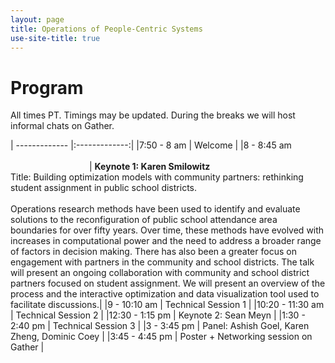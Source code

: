 ```yaml
---
layout: page
title: Operations of People-Centric Systems
use-site-title: true
---
```


# Program

All times PT. Timings may be updated. During the breaks we will host informal chats on Gather.

| ------------- |:-------------:|
|7:50 - 8 am | Welcome |
|8 - 8:45 am &nbsp; &nbsp; &nbsp; &nbsp; &nbsp; &nbsp;&nbsp; &nbsp; &nbsp; &nbsp; &nbsp; &nbsp;&nbsp; &nbsp; &nbsp; &nbsp; &nbsp; &nbsp;&nbsp; &nbsp; &nbsp; &nbsp; &nbsp; &nbsp;&nbsp; &nbsp; &nbsp; &nbsp; &nbsp; &nbsp;&nbsp; &nbsp; &nbsp; &nbsp; &nbsp; &nbsp;&nbsp; &nbsp; &nbsp; &nbsp; &nbsp; &nbsp;&nbsp; &nbsp; &nbsp; &nbsp; &nbsp; &nbsp;  &nbsp; &nbsp;&nbsp; &nbsp; &nbsp; &nbsp;&nbsp; &nbsp; &nbsp;&nbsp; &nbsp; &nbsp;&nbsp; &nbsp; &nbsp;&nbsp; &nbsp; &nbsp;&nbsp; &nbsp; &nbsp;&nbsp; &nbsp; &nbsp;&nbsp; &nbsp; &nbsp;&nbsp; &nbsp; &nbsp;&nbsp; &nbsp; &nbsp;&nbsp; &nbsp; &nbsp;&nbsp; &nbsp; &nbsp;&nbsp; &nbsp; &nbsp;&nbsp; &nbsp; &nbsp;&nbsp; &nbsp; &nbsp; &nbsp; &nbsp;| **Keynote 1: Karen Smilowitz** <br> Title:  Building optimization models with community partners: rethinking student assignment in public school districts. <br> <br> Operations research methods have been used to identify and evaluate solutions to the reconfiguration of public school attendance area boundaries for over fifty years.  Over time, these methods have evolved with increases in computational power and the need to address a broader range of factors in decision making.  There has also been a greater focus on engagement with partners in the community and school districts.  The talk will present an ongoing collaboration with community and school district partners focused on student assignment.  We will present an overview of the process and the interactive optimization and data visualization tool used to facilitate discussions.|
|9 - 10:10 am | Technical Session 1 |
|10:20 - 11:30 am | Technical Session 2 |
|12:30 - 1:15 pm | Keynote 2: Sean Meyn |
|1:30 - 2:40 pm | Technical Session 3 |
|3 - 3:45 pm | Panel: Ashish Goel, Karen Zheng, Dominic Coey |
|3:45 - 4:45 pm | Poster + Networking session on Gather |
